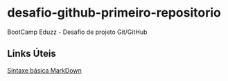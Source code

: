 # desafio-github-primeiro-repositorio
BootCamp Eduzz - Desafio de projeto Git/GitHub

## Links Úteis
[Sintaxe básica MarkDown](https://markdown.net.br/sintaxe-basica/)
